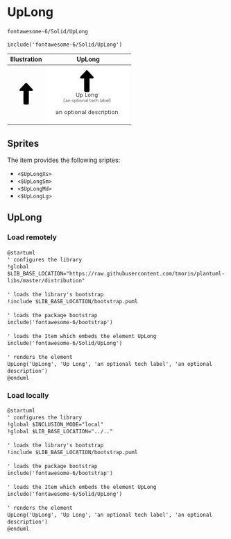 # UpLong


```text
fontawesome-6/Solid/UpLong
```

```text
include('fontawesome-6/Solid/UpLong')
```



| Illustration | UpLong |
| :---: | :---: |
| ![illustration for Illustration](../../fontawesome-6/Solid/UpLong.png) | ![illustration for UpLong](../../fontawesome-6/Solid/UpLong.Local.png) |



## Sprites
The item provides the following sriptes:

- `<$UpLongXs>`
- `<$UpLongSm>`
- `<$UpLongMd>`
- `<$UpLongLg>`





## UpLong

### Load remotely
```plantuml
@startuml
' configures the library
!global $LIB_BASE_LOCATION="https://raw.githubusercontent.com/tmorin/plantuml-libs/master/distribution"

' loads the library's bootstrap
!include $LIB_BASE_LOCATION/bootstrap.puml

' loads the package bootstrap
include('fontawesome-6/bootstrap')

' loads the Item which embeds the element UpLong
include('fontawesome-6/Solid/UpLong')

' renders the element
UpLong('UpLong', 'Up Long', 'an optional tech label', 'an optional description')
@enduml
```

### Load locally
```plantuml
@startuml
' configures the library
!global $INCLUSION_MODE="local"
!global $LIB_BASE_LOCATION="../.."

' loads the library's bootstrap
!include $LIB_BASE_LOCATION/bootstrap.puml

' loads the package bootstrap
include('fontawesome-6/bootstrap')

' loads the Item which embeds the element UpLong
include('fontawesome-6/Solid/UpLong')

' renders the element
UpLong('UpLong', 'Up Long', 'an optional tech label', 'an optional description')
@enduml
```

